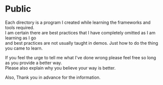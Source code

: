 # Public
Each directory is a program I created while learning the frameworks and tools required.\
I am certain there are best practices that I have completely omitted as I am learning as I go\
and best practices are not usually taught in demos. Just how to do the thing you came to learn.

If you feel the urge to tell me what I've done wrong please feel free so long as you provide a better way.\
Please also explain why you believe your way is better.

Also, Thank you in advance for the information.
